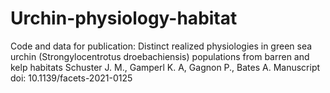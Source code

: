 # Urchin-physiology-habitat
Code and data for publication: Distinct realized physiologies in green sea urchin (Strongylocentrotus droebachiensis) populations from barren and kelp habitats
Schuster J. M., Gamperl K. A, Gagnon P., Bates A.
Manuscript doi: 10.1139/facets-2021-0125
